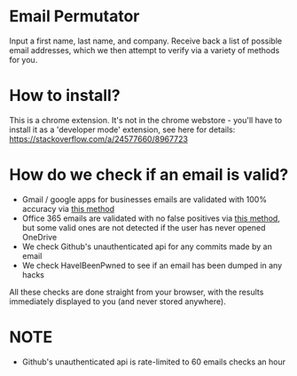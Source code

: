 # Email Permutator

Input a first name, last name, and company. Receive back a list of possible email addresses, which we then attempt to verify via a variety of methods for you.

# How to install?

This is a chrome extension. It's not in the chrome webstore - you'll have to install it as a 'developer mode' extension, see here for details: https://stackoverflow.com/a/24577660/8967723

# How do we check if an email is valid?

- Gmail / google apps for businesses emails are validated with 100% accuracy via [this method](https://blog.0day.rocks/abusing-gmail-to-get-previously-unlisted-e-mail-addresses-41544b62b2)
- Office 365 emails are validated with no false positives via [this method](https://www.trustedsec.com/blog/achieving-passive-user-enumeration-with-onedrive/), but some valid ones are not detected if the user has never opened OneDrive
- We check Github's unauthenticated api for any commits made by an email
- We check HaveIBeenPwned to see if an email has been dumped in any hacks

All these checks are done straight from your browser, with the results immediately displayed to you (and never stored anywhere).

# NOTE

- Github's unauthenticated api is rate-limited to 60 emails checks an hour
